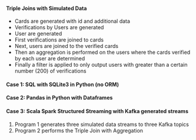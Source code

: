 <h4><strong>Triple Joins with Simulated Data</strong></h4>
<ul>
<li>Cards are generated with id and additional data</li>
<li>Verifications by Users are generated</li>
<li>User are generated</li>
<li>First verifications are joined to cards</li>
<li>Next, users are joined to the verified cards</li>
<li>Then an aggregation is performed on the users where the cards verified by each user are determined</li>
<li>Finally a filter is applied to only output users with greater than a certain number (200) of verifications</li>
</ul>
<h4><strong>Case 1: SQL with SQLite3 in Python (no ORM)</strong></h4>
<h4><strong>Case 2: Pandas in Python with Dataframes</strong></h4>
<h4><strong>Case 3: Scala Spark Structured Streaming with Kafka generated streams</strong></h4>
<ol>
<li>Program 1 generates three simulated data streams to three Kafka topics</li>
<li>Program 2 performs the Triple Join with Aggregation</li>
</ol>
